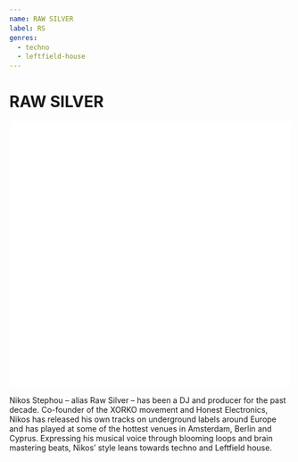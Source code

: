 ```yaml
---
name: RAW SILVER
label: RS
genres:
  - techno
  - leftfield-house
---
```


# RAW SILVER

![](./assets/images/TM.png)

Nikos Stephou – alias Raw Silver – has been a DJ and producer for the past decade. Co-founder of the XORKO movement and Honest Electronics, Nikos has released his own tracks on underground labels around Europe and has played at some of the hottest venues in Amsterdam, Berlin and Cyprus. Expressing his musical voice through blooming loops and brain mastering beats, Nikos’ style leans towards techno and Leftfield house.
